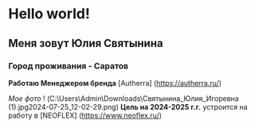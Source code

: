 # Hello world!
## Меня зовут Юлия Святынина
### Город проживания - Саратов

**Работаю Менеджером бренда** [Autherra] (https://autherra.ru/)

*Мое фото* ! (C:\Users\Admin\Downloads\Святынина_Юлия_Игоревна (1).jpg2024-07-25_12-02-29.png) 
**Цель на 2024-2025 г.г.** устроится на работу в [NEOFLEX] (https://www.neoflex.ru/)
